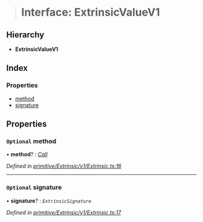 > # Interface: ExtrinsicValueV1

## Hierarchy

* **ExtrinsicValueV1**

## Index

### Properties

* [method](_primitive_extrinsic_v1_extrinsic_.extrinsicvaluev1.md#optional-method)
* [signature](_primitive_extrinsic_v1_extrinsic_.extrinsicvaluev1.md#optional-signature)

## Properties

### `Optional` method

• **method**? : *[Call](../classes/_primitive_generic_call_.call.md)*

*Defined in [primitive/Extrinsic/v1/Extrinsic.ts:16](https://github.com/polkadot-js/api/blob/1b94f0c/packages/types/src/primitive/Extrinsic/v1/Extrinsic.ts#L16)*

___

### `Optional` signature

• **signature**? : *`ExtrinsicSignature`*

*Defined in [primitive/Extrinsic/v1/Extrinsic.ts:17](https://github.com/polkadot-js/api/blob/1b94f0c/packages/types/src/primitive/Extrinsic/v1/Extrinsic.ts#L17)*